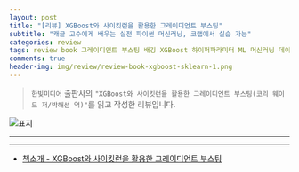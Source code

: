 ```yaml
---  
layout: post  
title: "[리뷰] XGBoost와 사이킷런을 활용한 그레이디언트 부스팅"  
subtitle: "캐글 고수에게 배우는 실전 파이썬 머신러닝, 코랩에서 실습 가능"  
categories: review  
tags: review book 그레이디언트 부스팅 배깅 XGBoost 하이퍼파라미터 ML 머신러닝 데이터 분석 캐글 특성공학    
comments: true  
header-img: img/review/review-book-xgboost-sklearn-1.png
---  
```

  
> `한빛미디어` 출판사의 `"XGBoost와 사이킷런을 활용한 그레이디언트 부스팅(코리 웨이드 저/박해선 역)"`를 읽고 작성한 리뷰입니다.  

![표지](https://theorydb.github.io/assets/img/review/review-book-xgboost-sklearn-1.png)  

---

> 


---

* [책소개 - XGBoost와 사이킷런을 활용한 그레이디언트 부스팅](http://www.yes24.com/Product/Goods/108708980)


